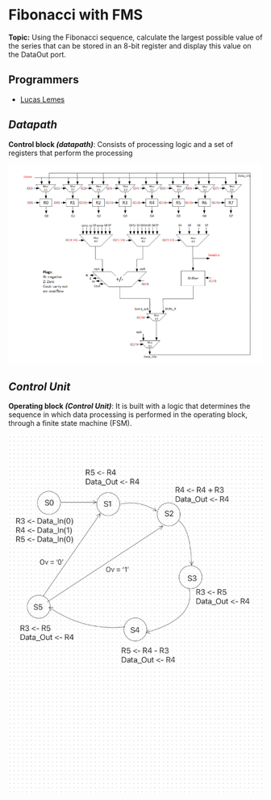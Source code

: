 # Fibonacci with FMS

**Topic:** Using the Fibonacci sequence, calculate the largest possible value of the series that can be stored in an 8-bit register and display this value on the DataOut port.

## Programmers
- [Lucas Lemes](https://github.com/L3mSv) 

## ***Datapath***

__Control block ***(datapath)***__: 
Consists of processing logic and a set of registers that perform the processing

![RT Level](images/image.png)

## ***Control Unit***

__Operating block ***(Control Unit)***__: 
It is built with a logic that determines the
sequence in which data processing is performed in the operating block, through a finite state machine (FSM).

![FSM (Control Unit)](images/Fsm.jpg)